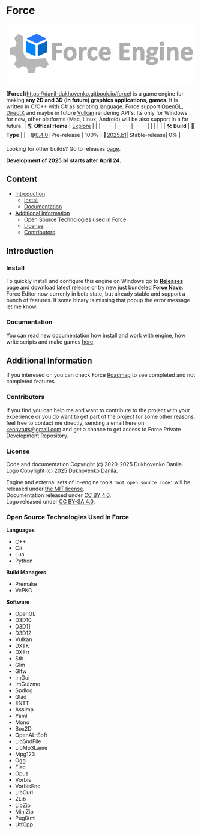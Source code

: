 # Force

![image](.github/ForceHome.png)

**[Force]**(https://danil-dukhovenko.gitbook.io/force) is a game engine for making **any 2D and 3D (in future) graphics applications, games**. It is written in C/C++ with C# as scripting language. Force support [OpenGL](https://www.khronos.org/opengl/), [DirectX](https://en.wikipedia.org/wiki/DirectX) and maybe in future
[Vulkan](https://www.khronos.org/vulkan/) rendering API's. Its only for Windows for now, other platforms (Mac, Linux, Android) will be also support in a far future.
| 🌎 **Offical Home** | [Explore](https://danil-dukhovenko.gitbook.io/force) | |
|------|------|------|
|      |      |      |
| 🛠️ **Build** | 📑 **Type** | |
| 🟢[0.4.0](https://github.com/KennyProgrammer/Force/releases)| Pre-release | 100% |
🔴[2025.b1](https://github.com/KennyProgrammer/Force/issues/12)| Stable-release|   0% |

Looking for other builds? Go to releases [page](https://github.com/KennyProgrammer/Force/releases). 

**Development of 2025.b1 starts after April 24.**

## Content
* [Introduction](#introduction)
  * [Install](#install)
  * [Documentation](#documentation)
* [Additional Information](#additional-information)
  * [Open Source Technologies used in Force](#open-source-technologies-used-in-force)
  * [License](#license)
  * [Contributors](#contributors)

## Introduction
### Install

To quickly install and configure this engine on Windows go to [**Releases**](https://github.com/KennyProgrammer/Force/releases) page and download 
latest release or try new just bundeled [**Force Nave**](https://github.com/KennyProgrammer/Force-Nave). Force Editor now currenly in beta state, but already stable and support a bunch of features. If some binary is missing that popup the error message let me know.

### Documentation
You can read new documentation how install and work with engine, how write scripts and make games [here](https://danil-dukhovenko.gitbook.io/force/).

## Additional Information

If you interesed on you can check Force [Roadmap](.github/Force-RoadMap.md) to see completed and not completed features.

### Contributors

If you find you can help me and want to contribute to the project with your experience or you do want to get part of the project for some other
reasons, feel free to contact me directly, sending a email here on kennytuts@gmail.com and get a chance to get access to Force Private Development Repository.

### License

Code and documentation Copyright (c) 2020-2025 Dukhovenko Danila.\
Logo Copyright (c) 2025 Dukhovenko Danila.

Engine and external sets of in-engine tools `'not open source code'` will be released under [the MIT license](./).\
Documentation released under [CC BY 4.0](https://creativecommons.org/licenses/by/4.0/).\
Logo released under [CC BY-SA 4.0](https://creativecommons.org/licenses/by-sa/4.0/).

### Open Source Technologies Used In Force

 **Languages**

* C++
* C#
* Lua
* Python

 **Build Managers**

* Premake
* VcPKG

 **Software**

* OpenGL
* D3D10
* D3D11
* D3D12
* Vulkan
* DXTK
* DXErr
* Stb
* Glm
* Glfw
* ImGui
* ImGuizmo
* Spdlog
* Glad
* ENTT
* Assimp
* Yaml
* Mono
* Box2D
* OpenAL-Soft
* LibSndFile
* LibMp3Lame
* Mpg123
* Ogg
* Flac
* Opus
* Vorbis
* VorbisEnc
* LibCurl
* ZLib
* LibZip
* MiniZip
* PugiXml
* UtfCpp
